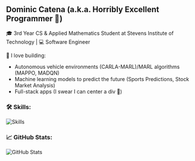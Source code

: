 ## Dominic Catena (a.k.a. Horribly Excellent Programmer 🤖)
🎓 3rd Year CS & Applied Mathematics Student at Stevens Institute of Technology | 💻 Software Engineer 

🚀 I love building:
- Autonomous vehicle environments (CARLA-MARL)/MARL algorithms (MAPPO, MADQN)
- Machine learning models to predict the future (Sports Predictions, Stock Market Analysis)
- Full-stack apps (I swear I can center a div 😬)

### 🛠️ Skills:
![Skills](https://skillicons.dev/icons?i=python,java,typescript,javascript,react,csharp,dotnet,github,linux,windows)

### 📈 GitHub Stats:
![GitHub Stats](https://github-readme-stats.vercel.app/api?username=Dcatna&show_icons=true)
